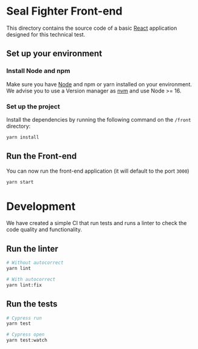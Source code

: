 # Seal Fighter Front-end

This directory contains the source code of a basic [React](https://reactjs.org/) application designed for this technical test.

## Set up your environment

### Install Node and npm

Make sure you have [Node](https://nodejs.org/en/) and npm or yarn installed on your environment.
We advise you to use a Version manager as [nvm](https://github.com/nvm-sh/nvm) and use Node >= 16.

### Set up the project

Install the dependencies by running the following command on the `/front` directory:

```bash
yarn install
```

## Run the Front-end

You can now run the front-end application (it will default to the port `3000`)

```bash
yarn start
```

# Development

We have created a simple CI that run tests and runs a linter to check the code quality and functionality.

## Run the linter

```bash
# Without autocorrect
yarn lint

# With autocorrect
yarn lint:fix
```

## Run the tests

```bash
# Cypress run
yarn test
```

```bash
# Cypress open
yarn test:watch
```
